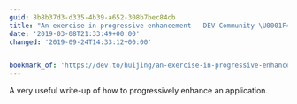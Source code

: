 ```yaml
---
guid: 8b8b37d3-d335-4b39-a652-308b7bec84cb
title: "An exercise in progressive enhancement - DEV Community \U0001F469‍\U0001F4BB\U0001F468‍\U0001F4BB"
date: '2019-03-08T21:33:49+00:00'
changed: '2019-09-24T14:33:12+00:00'


bookmark_of: 'https://dev.to/huijing/an-exercise-in-progressive-enhancement-lk1'
---
```


A very useful write-up of how to progressively enhance an application. 
